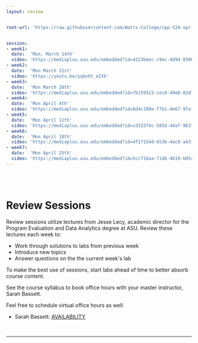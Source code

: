 ```yaml
---
layout: review


root-url: 'https://raw.githubusercontent.com/Watts-College/cpp-524-spr-2022/master/review-sessions/'


session: 
- week1:
  date:  'Mon, March 14th'  
  video: 'https://mediaplus.asu.edu/embedded?id=4223beec-c9ec-4d9d-8306-e5befaa138ab&siteId=61e0606e-415d-4001-8206-ffde48430c64&isPrivate='
- week2:
  date:  'Mon March 21st'  
  video: 'https://youtu.be/yqbxhY_eIXk'
- week3:
  date:  'Mon March 28th'  
  video: 'https://mediaplus.asu.edu/embedded?id=7b159523-cec8-49e8-82d7-a0e8d79462fe&siteId=61e0606e-415d-4001-8206-ffde48430c64&isPrivate='
- week4:
  date:  'Mon April 4th'  
  video: 'https://mediaplus.asu.edu/embedded?id=bd4c109e-f7b1-4e67-97af-8ffcc6806039&siteId=61e0606e-415d-4001-8206-ffde48430c64&isPrivate='
- week5:
  date:  'Mon April 11th'  
  video: 'https://mediaplus.asu.edu/embedded?id=cd153f4c-585d-44af-963f-c1fe852c94da&siteId=61e0606e-415d-4001-8206-ffde48430c64&isPrivate='
- week6:
  date:  'Mon April 18th'  
  video: 'https://mediaplus.asu.edu/embedded?id=4f271b4d-6536-4ac0-a431-817a515a47be&siteId=61e0606e-415d-4001-8206-ffde48430c64&isPrivate='
- week7:
  date:  'Mon April 25th'  
  video: 'https://mediaplus.asu.edu/embedded?id=5cc716aa-71d6-4619-b05c-49922fa57032&siteId=61e0606e-415d-4001-8206-ffde48430c64&isPrivate='   
---
```





<br><br>

# Review Sessions 

Review sessions utilize lectures from Jesse Lecy, academic director for the Program Evaluation and Data Analytics degree at ASU. Review these lectures each week to: 

* Work through solutions to labs from previous week 
* Introduce new topics 
* Answer questions on the the current week's lab 










<!--  **Add to your calendar:** <a target="_blank" href=""><img border="0" src="https://www.google.com/calendar/images/ext/gc_button1_en.gif"></a>  -->







To make the best use of sessions, start labs ahead of time to better absorb course content. 

See the course syllabus to book office hours with your master instructor, Sarah Bassett. 

Feel free to schedule virtual office hours as well.   

* Sarah Bassett: [AVAILABILITY](https://calendly.com/sarahbassettasu/office-hours)


<br> 
<hr>
<br>
<br>





<style>
.zoom {
  background-color: #008CBA; 
  border: none;
  color: white;
  padding: 15px 32px;
  text-align: center;
  text-decoration: none;
  display: inline-block;
  font-size: 16px;
  border-radius: 4px;
}
</style>



